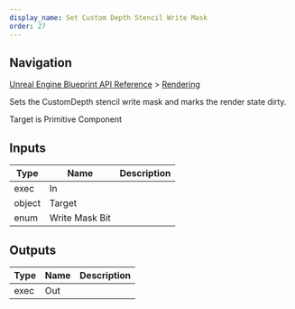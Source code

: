 ```yaml
---
display_name: Set Custom Depth Stencil Write Mask
order: 27
---
```

## Navigation

[Unreal Engine Blueprint API Reference](https://dev.epicgames.com/documentation/en-us/unreal-engine/BlueprintAPI) > [Rendering](https://dev.epicgames.com/documentation/en-us/unreal-engine/BlueprintAPI/Rendering)

Sets the CustomDepth stencil write mask and marks the render state dirty.

Target is Primitive Component

## Inputs

| Type | Name | Description |
| --- | --- | --- |
| exec | In |  |
| object | Target |  |
| enum | Write Mask Bit |  |

## Outputs

| Type | Name | Description |
| --- | --- | --- |
| exec | Out |  |
